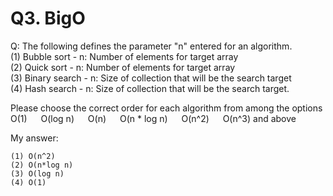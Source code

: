 # Q3. BigO
Q: The following defines the parameter "n" entered for an algorithm.\
(1) Bubble sort - n: Number of elements for target array\
(2) Quick sort - n: Number of elements for target array\
(3) Binary search - n: Size of collection that will be the search target\
(4) Hash search - n: Size of collection that will be the search target.

Please choose the correct order for each algorithm from among the options\
O(1) &emsp; O(log n) &emsp; O(n) &emsp; O(n * log n) &emsp; O(n^2) &emsp; O(n^3) and above

My answer:
```
(1) O(n^2)
(2) O(n*log n)
(3) O(log n)
(4) O(1)

```